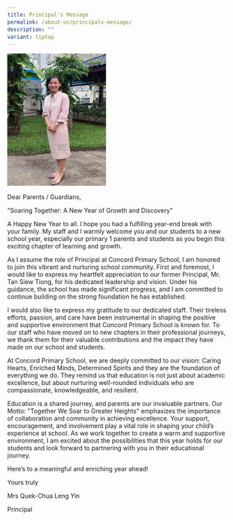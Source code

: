 ```yaml
---
title: Principal's Message
permalink: /about-us/principals-message/
description: ""
variant: tiptap
---
```

<p></p>
<p></p>
<p></p>
<p></p>
<p></p>
<div class="isomer-image-wrapper">
<img style="width: 45%;" height="auto" width="100%" alt="" src="/images/Principle_Msg_Mrs_Quek.jpg">
</div>
<p></p>
<p>Dear Parents / Guardians,</p>
<p>"Soaring Together: A New Year of Growth and Discovery"</p>
<p>A Happy New Year to all. I hope you had a fulfilling year-end break with
your family. My staff and I warmly welcome you and our students to a new
school year, especially our primary 1 parents and students as you begin
this exciting chapter of learning and growth.</p>
<p>As I assume the role of Principal at Concord Primary School, I am honored
to join this vibrant and nurturing school community. First and foremost,
I would like to express my heartfelt appreciation to our former Principal,
Mr. Tan Siew Tiong, for his dedicated leadership and vision. Under his
guidance, the school has made significant progress, and I am committed
to continue building on the strong foundation he has established.</p>
<p>I would also like to express my gratitude to our dedicated staff. Their
tireless efforts, passion, and care have been instrumental in shaping the
positive and supportive environment that Concord Primary School is known
for. To our staff who have moved on to new chapters in their professional
journeys, we thank them for their valuable contributions and the impact
they have made on our school and students.</p>
<p>At Concord Primary School, we are deeply committed to our vision: Caring
Hearts, Enriched Minds, Determined Spirits and they are the foundation
of everything we do. They remind us that education is not just about academic
excellence, but about nurturing well-rounded individuals who are compassionate,
knowledgeable, and resilient.</p>
<p>Education is a shared journey, and parents are our invaluable partners.
Our Motto: "Together We Soar to Greater Heights" emphasizes the importance
of collaboration and community in achieving excellence. Your support, encouragement,
and involvement play a vital role in shaping your child’s experience at
school. As we work together to create a warm and supportive environment,
I am excited about the possibilities that this year holds for our students
and look forward to partnering with you in their educational journey.</p>
<p>Here’s to a meaningful and enriching year ahead!</p>
<p></p>
<p>Yours truly</p>
<p>Mrs Quek-Chua Leng Yin</p>
<p>Principal</p>
<p></p>
<p></p>
<p></p>
<p></p>
<p></p>
<h2></h2>
<p></p>
